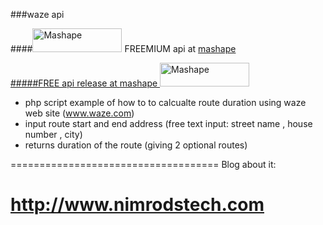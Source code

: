 ###waze api 

####<img src="https://d1g84eaw0qjo7s.cloudfront.net/images/badges/badge-icon-dark-6460f8cc.png" width="143" height="38" alt="Mashape"></a> FREEMIUM api at <a href="https://www.mashape.com/bestapi/waze-calculate-route-duration?&amp;utm_campaign=mashape5-embed&amp;utm_medium=button&amp;utm_source=waze-calculate-route-duration&amp;utm_content=anchorlink&amp;utm_term=icon-dark"> mashape 

#####FREE api release at <a href="https://www.mashape.com/bestapi/free-waze-route-calculation?&amp;utm_campaign=mashape5-embed&amp;utm_medium=button&amp;utm_source=free-waze-route-calculation&amp;utm_content=anchorlink&amp;utm_term=icon-light"> mashape <img src="https://d1g84eaw0qjo7s.cloudfront.net/images/badges/badge-icon-light-9e8eba63.png" width="143" height="38" alt="Mashape"></a>

* php script example of how to to calcualte route duration using waze web site (www.waze.com)
* input route start and end address (free text input: street name , house number , city)
* returns duration of the route (giving 2 optional routes)

====================================
Blog about it:

http://www.nimrodstech.com
====================================
